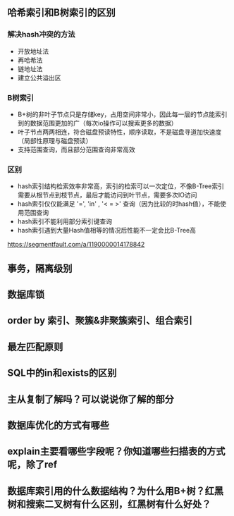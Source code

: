 ## 哈希索引和B树索引的区别
### 解决hash冲突的方法
- 开放地址法
- 再哈希法
- 链地址法
- 建立公共溢出区

### B树索引
- B+树的非叶子节点只是存储key，占用空间非常小，因此每一层的节点能索引到的数据范围更加的广（每次io操作可以搜索更多的数据）
- 叶子节点两两相连，符合磁盘预读特性，顺序读取，不是磁盘寻道加快速度（局部性原理与磁盘预读）
- 支持范围查询，而且部分范围查询非常高效

### 区别
- hash索引结构检索效率非常高，索引的检索可以一次定位，不像B-Tree索引需要从根节点到枝节点，最后才能访问到叶节点，需要多次IO访问
- hash索引仅仅能满足 '=', 'in' , '< = >' 查询（因为比较的时hash值），不能使用范围查询
- hash索引不能利用部分索引键查询
- hash索引遇到大量Hash值相等的情况后性能不一定会比B-Tree高

<https://segmentfault.com/a/1190000014178842>


## 事务，隔离级别
## 数据库锁
## order by 索引、聚簇&非聚簇索引、组合索引
## 最左匹配原则
## SQL中的in和exists的区别
## 主从复制了解吗？可以说说你了解的部分
## 数据库优化的方式有哪些
## explain主要看哪些字段呢？你知道哪些扫描表的方式呢，除了ref
## 数据库索引用的什么数据结构？为什么用B+树？红黑树和搜索二叉树有什么区别，红黑树有什么好处？